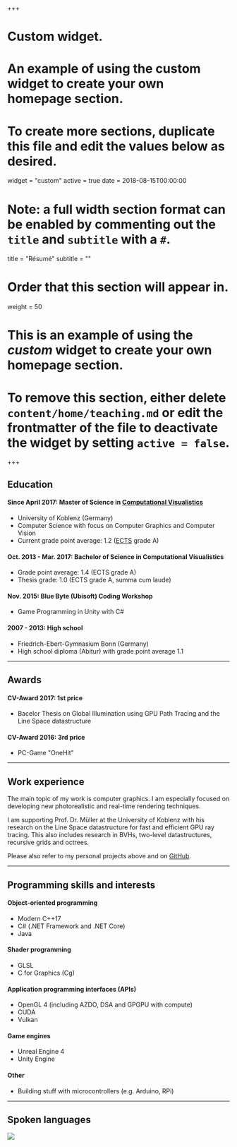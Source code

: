 +++
# Custom widget.
# An example of using the custom widget to create your own homepage section.
# To create more sections, duplicate this file and edit the values below as desired.
widget = "custom"
active = true
date = 2018-08-15T00:00:00

# Note: a full width section format can be enabled by commenting out the `title` and `subtitle` with a `#`.
title = "Résumé"
subtitle = ""

# Order that this section will appear in.
weight = 50

# This is an example of using the *custom* widget to create your own homepage section.

# To remove this section, either delete `content/home/teaching.md` or edit the frontmatter of the file to deactivate the widget by setting `active = false`.

+++

## Education
#### Since April 2017: Master of Science in [Computational Visualistics](https://www.uni-koblenz-landau.de/en/campus-koblenz/fb4/icv/)

- University of Koblenz (Germany)
- Computer Science with focus on Computer Graphics and Computer Vision
- Current grade point average: 1.2 ([ECTS](https://en.wikipedia.org/wiki/ECTS_grading_scale) grade A)

#### Oct. 2013 - Mar. 2017: Bachelor of Science in Computational Visualistics

- Grade point average: 1.4 (ECTS grade A)
- Thesis grade: 1.0 (ECTS grade A, summa cum laude)

#### Nov. 2015: Blue Byte (Ubisoft) Coding Workshop

- Game Programming in Unity with C#

#### 2007 - 2013: High school

- Friedrich-Ebert-Gymnasium Bonn (Germany)
- High school diploma (Abitur) with grade point average 1.1

___

## Awards

#### CV-Award 2017: 1st price

- Bacelor Thesis on Global Illumination using GPU Path Tracing and the Line Space datastructure

#### CV-Award 2016: 3rd price

- PC-Game "OneHit"

___

## Work experience

The main topic of my work is computer graphics. I am especially focused on developing new photorealistic and real-time rendering techniques.

I am supporting Prof. Dr. Müller at the University of Koblenz with his research on the Line Space datastructure for fast and efficient GPU ray tracing. 
This also includes research in BVHs, two-level datastructures, recursive grids and octrees.

Please also refer to my personal projects above and on [GitHub](https://github.com/f-schroeder).

___

## Programming skills and interests

#### Object-oriented programming

- Modern C++17
- C# (.NET Framework and .NET Core)
- Java

#### Shader programming

- GLSL
- C for Graphics (Cg)

#### Application programming interfaces (APIs)

- OpenGL 4 (including AZDO, DSA and GPGPU with compute)
- CUDA
- Vulkan

#### Game engines

- Unreal Engine 4
- Unity Engine

#### Other

- Building stuff with microcontrollers (e.g. Arduino, RPi)

___

## Spoken languages

![](img/languages.png)

